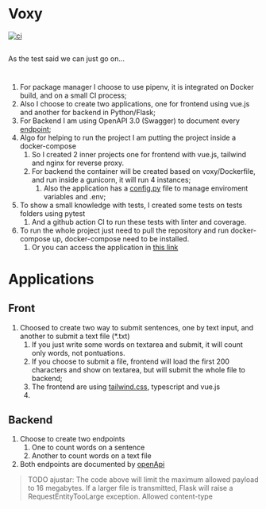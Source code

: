 # Voxy

[![ci](https://github.com/BRomano/voxy/actions/workflows/ci.yml/badge.svg)](https://github.com/BRomano/voxy/actions/workflows/ci.yml)

## 

As the test said we can just go on...
# 
1. For package manager I choose to use pipenv, it is integrated on Docker build, and on a small CI process;
2. Also I choose to create two applications, one for frontend using vue.js and another for backend in Python/Flask;
3. For Backend I am using OpenAPI 3.0 (Swagger) to document every [endpoint](http://159.223.180.98/api/apidocs/);
4. Algo for helping to run the project I am putting the project inside a docker-compose
   1. So I created 2 inner projects one for frontend with vue.js, tailwind and nginx for reverse proxy.
   2. For backend the container will be created based on voxy/Dockerfile, and run inside a gunicorn, it will run 4 instances;
      1. Also the application has a [config.py]() file to manage enviroment variables and .env; 
5. To show a small knowledge with tests, I created some tests on tests folders using pytest
   1. And a github action CI to run these tests with linter and coverage.
6. To run the whole project just need to pull the repository and run docker-compose up, docker-compose need to be installed.
   1. Or you can access the application in [this link](http://159.223.180.98)

# Applications
## Front
1. Choosed to create two way to submit sentences, one by text input, and another to submit a text file (*.txt)
   1. If you just write some words on textarea and submit, it will count only words, not pontuations.
   2. If you choose to submit a file, frontend will load the first 200 characters and show on textarea, but will submit the whole file to backend;
   3. The frontend are using [tailwind.css](https://tailwindcss.com/), typescript and vue.js
   4. 
## Backend
1. Choose to create two endpoints
   1. One to count words on a sentence
   2. Another to count words on a text file
2. Both endpoints are documented by [openApi](http://159.223.180.98/api/apidocs/)

> TODO ajustar: The code above will limit the maximum allowed payload to 16 megabytes. If a larger file is transmitted, Flask will raise a RequestEntityTooLarge exception.
> Allowed content-type
